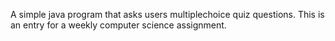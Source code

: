 A simple java program that asks users multiplechoice quiz questions.  This is an entry for a weekly computer science assignment.
